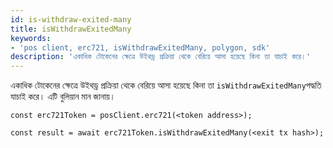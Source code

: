 ```yaml
---
id: is-withdraw-exited-many
title: isWithdrawExitedMany
keywords:
- 'pos client, erc721, isWithdrawExitedMany, polygon, sdk'
description: 'একাধিক টোকেনের ক্ষেত্রে উইথড্র প্রক্রিয়া থেকে বেরিয়ে আসা হয়েছে কিনা তা যাচাই করে।'
---
```


একাধিক টোকেনের ক্ষেত্রে উইথড্র প্রক্রিয়া থেকে বেরিয়ে আসা হয়েছে কিনা তা `isWithdrawExitedMany`পদ্ধতি যাচাই করে। এটি বুলিয়ান মান জানায়।

```
const erc721Token = posClient.erc721(<token address>);

const result = await erc721Token.isWithdrawExitedMany(<exit tx hash>);

```

